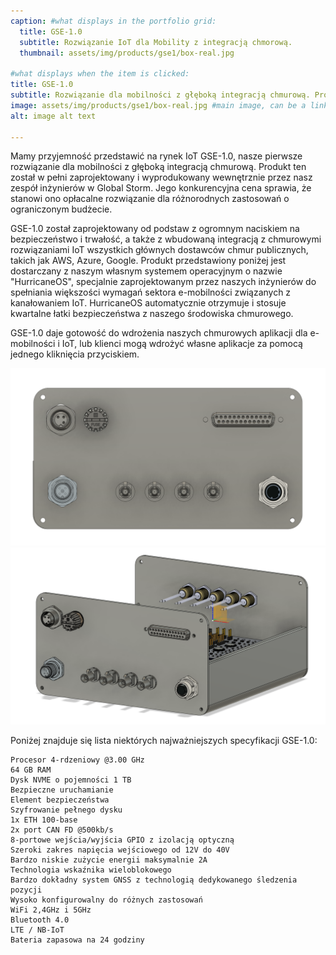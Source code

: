 ```yaml
---
caption: #what displays in the portfolio grid:
  title: GSE-1.0
  subtitle: Rozwiązanie IoT dla Mobility z integracją chmorową.
  thumbnail: assets/img/products/gse1/box-real.jpg
  
#what displays when the item is clicked:
title: GSE-1.0
subtitle: Rozwiązanie dla mobilności z głęboką integracją chmurową. Produkt ten został w pełni zaprojektowany i wyprodukowany wewnętrznie przez nasz zespół inżynierów w Global Storm. Jego konkurencyjna cena sprawia, że stanowi ono opłacalne rozwiązanie dla różnorodnych zastosowań o ograniczonym budżecie.
image: assets/img/products/gse1/box-real.jpg #main image, can be a link or a file in assets/img/portfolio
alt: image alt text

---
```


Mamy przyjemność przedstawić na rynek IoT GSE-1.0, nasze pierwsze rozwiązanie dla mobilności z głęboką integracją chmurową. Produkt ten został w pełni zaprojektowany i wyprodukowany wewnętrznie przez nasz zespół inżynierów w Global Storm. Jego konkurencyjna cena sprawia, że stanowi ono opłacalne rozwiązanie dla różnorodnych zastosowań o ograniczonym budżecie.


GSE-1.0 został zaprojektowany od podstaw z ogromnym naciskiem na bezpieczeństwo i trwałość, a także z wbudowaną integracją z chmurowymi rozwiązaniami IoT wszystkich głównych dostawców chmur publicznych, takich jak AWS, Azure, Google.
Produkt przedstawiony poniżej jest dostarczany z naszym własnym systemem operacyjnym o nazwie "HurricaneOS", specjalnie zaprojektowanym przez naszych inżynierów do spełniania większości wymagań sektora e-mobilności związanych z kanałowaniem IoT. HurricaneOS automatycznie otrzymuje i stosuje kwartalne łatki bezpieczeństwa z naszego środowiska chmurowego.

GSE-1.0 daje gotowość do wdrożenia naszych chmurowych aplikacji dla e-mobilności i IoT, lub klienci mogą wdrożyć własne aplikacje za pomocą jednego kliknięcia przyciskiem.

![Box CAD](/assets/img/products/gse1/box-cad-front.png)
![Box CAD](/assets/img/products/gse1/box-cad.png)

Poniżej znajduje się lista niektórych najważniejszych specyfikacji GSE-1.0:

    Procesor 4-rdzeniowy @3.00 GHz
    64 GB RAM
    Dysk NVME o pojemności 1 TB
    Bezpieczne uruchamianie
    Element bezpieczeństwa
    Szyfrowanie pełnego dysku
    1x ETH 100-base
    2x port CAN FD @500kb/s
    8-portowe wejścia/wyjścia GPIO z izolacją optyczną
    Szeroki zakres napięcia wejściowego od 12V do 40V
    Bardzo niskie zużycie energii maksymalnie 2A
    Technologia wskaźnika wieloblokowego
    Bardzo dokładny system GNSS z technologią dedykowanego śledzenia pozycji
    Wysoko konfigurowalny do różnych zastosowań
    WiFi 2,4GHz i 5GHz
    Bluetooth 4.0
    LTE / NB-IoT
    Bateria zapasowa na 24 godziny